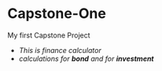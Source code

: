 # Capstone-One
My first Capstone Project
* *This is finance calculator*
* *calculations for **bond** and for **investment***
